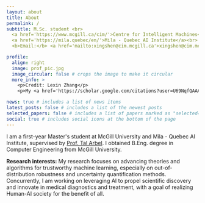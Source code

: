 ```yaml
---
layout: about
title: About
permalink: /
subtitle: M.Sc. student <br>
  <a href='https://www.mcgill.ca/cim/'>Centre for Intelligent Machines</a>, <a href='https://www.mcgill.ca'>McGill University</a> <br>
  <a href='https://mila.quebec/en/'>Mila - Quebec AI Institute</a><br>
  <b>Email:</b> <a href='mailto:xingshen@cim.mcgill.ca'>xingshen@cim.mcgill.ca</a>

profile:
  align: right
  image: prof_pic.jpg
  image_circular: false # crops the image to make it circular
  more_info: >
    <p>Credit: Lexin Zhang</p>
    <p>My <a href='https://scholar.google.com/citations?user=U69NqfQAAAAJ&hl=en'>Google Scholar</a> / <a href='/404.html'>CV</a></p>

news: true # includes a list of news items
latest_posts: false # includes a list of the newest posts
selected_papers: false # includes a list of papers marked as "selected={true}"
social: true # includes social icons at the bottom of the page
---
```


I am a first-year Master's student at McGill University and Mila - Quebec AI Institute, supervised by <a href='https://www.cim.mcgill.ca/~arbel/'>Prof. Tal Arbel</a>.
I obtained B.Eng. degree in Computer Engineering from McGill University.

<b>Research interests:</b> My research focuses on advancing theories and algorithms for trustworthy machine learning, especially on out-of-distribution robustness and uncertainty quantification methods. 
Concurrently, I am working on leveraging AI to propel scientific discovery and innovate in medical diagnostics and treatment, with a goal of realizing Human-AI society for the benefit of all.